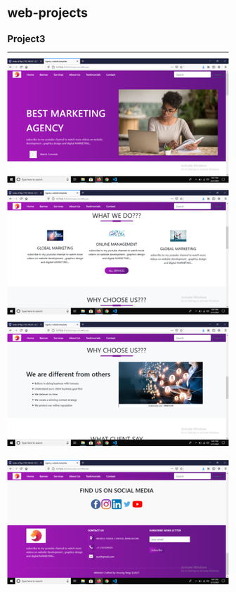 # web-projects

## Project3
-----------------------------------------------------------------
![image](project3/ss/one.png)

![image](project3/ss/two.png)

![image](project3/ss/three.png)

![image](project3/ss/four.png)
---------------------------------------------------------------
